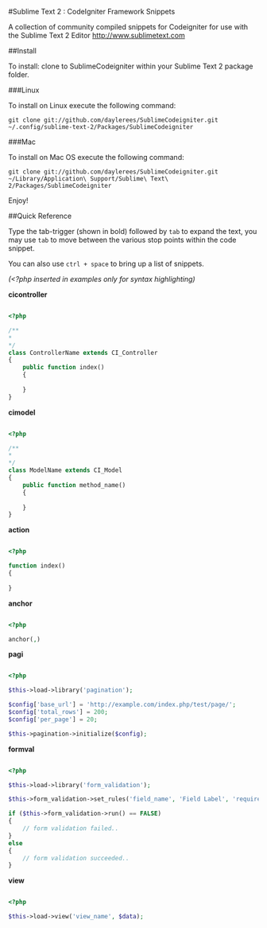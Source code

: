 #Sublime Text 2 : CodeIgniter Framework Snippets

A collection of community compiled snippets for Codeigniter for use with the Sublime Text 2 Editor http://www.sublimetext.com

##Install

To install: clone to SublimeCodeigniter within your Sublime Text 2 package folder.

###Linux

To install on Linux execute the following command:

```
git clone git://github.com/daylerees/SublimeCodeigniter.git ~/.config/sublime-text-2/Packages/SublimeCodeigniter
```

###Mac

To install on Mac OS execute the following command:

```
git clone git://github.com/daylerees/SublimeCodeigniter.git ~/Library/Application\ Support/Sublime\ Text\ 2/Packages/SublimeCodeigniter
```
Enjoy!

##Quick Reference

Type the tab-trigger (shown in bold) followed by `tab` to expand the text, you may use `tab` to move between the various stop points within the code snippet.

You can also use `ctrl + space` to bring up a list of snippets.

*(<?php inserted in examples only for syntax highlighting)*

**cicontroller**

```php

<?php

/**
* 
*/
class ControllerName extends CI_Controller
{
	public function index()
	{
		
	}
}

```

**cimodel**

```php

<?php

/**
* 
*/
class ModelName extends CI_Model
{
	public function method_name()
	{
		
	}
}

```

**action**

```php

<?php

function index()
{
	
}

```

**anchor**

```php

<?php

anchor(,)

```

**pagi**

```php

<?php

$this->load->library('pagination');

$config['base_url'] = 'http://example.com/index.php/test/page/';
$config['total_rows'] = 200;
$config['per_page'] = 20; 

$this->pagination->initialize($config); 

```

**formval**

```php

<?php

$this->load->library('form_validation');

$this->form_validation->set_rules('field_name', 'Field Label', 'required|xss_clean|');

if ($this->form_validation->run() == FALSE)
{
	// form validation failed..
}
else
{
	// form validation succeeded..
}

```

**view**

```php

<?php

$this->load->view('view_name', $data);

```